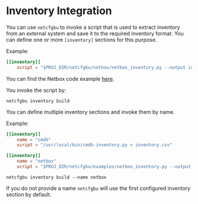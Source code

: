# Inventory Integration

You can use `netcfgbu` to invoke a script that is used to extract inventory from
an external system and save it to the required inventory format.  You can define one
or more `[inventory]` sections for this purpose.

Example:

```toml
[[inventory]]
    script = "$PROJ_DIR/netcfgbu/netbox/netbox_inventory.py --output inventory.csv"
```

You can find the Netbox code example [here](../netbox/netbox_inventory.py).

You invoke the script by:

```shell script
netcfgbu inventory build
```

You can define multiple inventory sections and invoke them by name.

Example:

```toml
[[inventory]]
    name = "cmdb"
    script = "/usr/local/bin/cmdb-inventory.py > inventory.csv"

[[inventory]]
    name = "netbox"
    script = "$PROJ_DIR/netcfgbu/examples/netbox_inventory.py --output inventory.csv"
```

```shell script
netcfgbu inventory build --name netbox
```

If you do not provide a name `netcfgbu` will use the first configured inventory
section by default.
